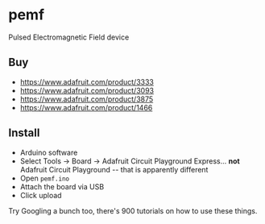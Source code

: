 # pemf
Pulsed Electromagnetic Field device

## Buy

- https://www.adafruit.com/product/3333
- https://www.adafruit.com/product/3093
- https://www.adafruit.com/product/3875
- https://www.adafruit.com/product/1466

## Install

- Arduino software
- Select Tools -> Board -> Adafruit Circuit Playground Express... **not** Adafruit Circuit Playground -- that is apparently different
- Open `pemf.ino`
- Attach the board via USB
- Click upload

Try Googling a bunch too, there's 900 tutorials on how to use these things.
